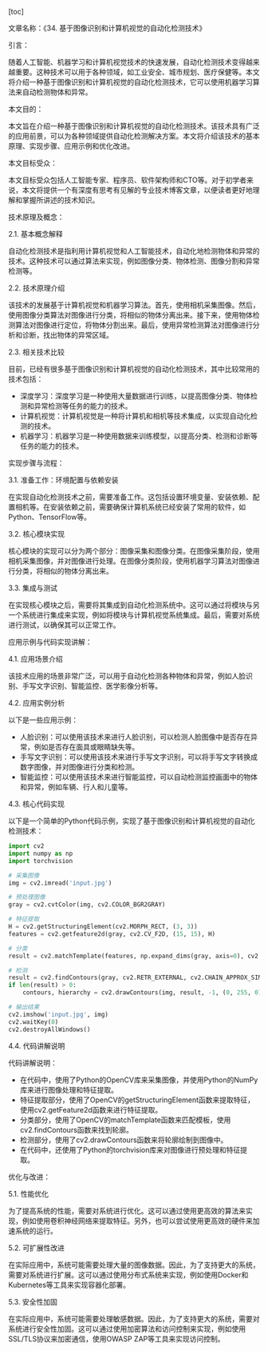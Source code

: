 
[toc]                    
                
                
文章名称：《34. 基于图像识别和计算机视觉的自动化检测技术》

引言：

随着人工智能、机器学习和计算机视觉技术的快速发展，自动化检测技术变得越来越重要。这种技术可以用于各种领域，如工业安全、城市规划、医疗保健等。本文将介绍一种基于图像识别和计算机视觉的自动化检测技术，它可以使用机器学习算法来自动检测物体和异常。

本文目的：

本文旨在介绍一种基于图像识别和计算机视觉的自动化检测技术。该技术具有广泛的应用前景，可以为各种领域提供自动化检测解决方案。本文将介绍该技术的基本原理、实现步骤、应用示例和优化改进。

本文目标受众：

本文目标受众包括人工智能专家、程序员、软件架构师和CTO等。对于初学者来说，本文将提供一个有深度有思考有见解的专业技术博客文章，以便读者更好地理解和掌握所讲述的技术知识。

技术原理及概念：

2.1. 基本概念解释

自动化检测技术是指利用计算机视觉和人工智能技术，自动化地检测物体和异常的技术。这种技术可以通过算法来实现，例如图像分类、物体检测、图像分割和异常检测等。

2.2. 技术原理介绍

该技术的发展基于计算机视觉和机器学习算法。首先，使用相机采集图像。然后，使用图像分类算法对图像进行分类，将相似的物体分离出来。接下来，使用物体检测算法对图像进行定位，将物体分割出来。最后，使用异常检测算法对图像进行分析和诊断，找出物体的异常区域。

2.3. 相关技术比较

目前，已经有很多基于图像识别和计算机视觉的自动化检测技术，其中比较常用的技术包括：

- 深度学习：深度学习是一种使用大量数据进行训练，以提高图像分类、物体检测和异常检测等任务的能力的技术。
- 计算机视觉：计算机视觉是一种将计算机和相机等技术集成，以实现自动化检测的技术。
- 机器学习：机器学习是一种使用数据来训练模型，以提高分类、检测和诊断等任务的能力的技术。

实现步骤与流程：

3.1. 准备工作：环境配置与依赖安装

在实现自动化检测技术之前，需要准备工作。这包括设置环境变量、安装依赖、配置相机等。在安装依赖之前，需要确保计算机系统已经安装了常用的软件，如Python、TensorFlow等。

3.2. 核心模块实现

核心模块的实现可以分为两个部分：图像采集和图像分类。在图像采集阶段，使用相机采集图像，并对图像进行处理。在图像分类阶段，使用机器学习算法对图像进行分类，将相似的物体分离出来。

3.3. 集成与测试

在实现核心模块之后，需要将其集成到自动化检测系统中。这可以通过将模块与另一个系统进行集成来实现，例如将模块与计算机视觉系统集成。最后，需要对系统进行测试，以确保其可以正常工作。

应用示例与代码实现讲解：

4.1. 应用场景介绍

该技术应用的场景非常广泛，可以用于自动化检测各种物体和异常，例如人脸识别、手写文字识别、智能监控、医学影像分析等。

4.2. 应用实例分析

以下是一些应用示例：

- 人脸识别：可以使用该技术来进行人脸识别，可以检测人脸图像中是否存在异常，例如是否存在面具或眼睛缺失等。
- 手写文字识别：可以使用该技术来进行手写文字识别，可以将手写文字转换成数字图像，并对图像进行分类和检测。
- 智能监控：可以使用该技术来进行智能监控，可以自动检测监控画面中的物体和异常，例如车辆、行人和儿童等。

4.3. 核心代码实现

以下是一个简单的Python代码示例，实现了基于图像识别和计算机视觉的自动化检测技术：
```python
import cv2
import numpy as np
import torchvision

# 采集图像
img = cv2.imread('input.jpg')

# 预处理图像
gray = cv2.cvtColor(img, cv2.COLOR_BGR2GRAY)

# 特征提取
H = cv2.getStructuringElement(cv2.MORPH_RECT, (3, 3))
features = cv2.getfeature2d(gray, cv2.CV_F2D, (15, 15), H)

# 分类
result = cv2.matchTemplate(features, np.expand_dims(gray, axis=0), cv2.TM_CCOEFF_NORMED)

# 检测
result = cv2.findContours(gray, cv2.RETR_EXTERNAL, cv2.CHAIN_APPROX_SIMPLE)
if len(result) > 0:
    contours, hierarchy = cv2.drawContours(img, result, -1, (0, 255, 0), 2)

# 输出结果
cv2.imshow('input.jpg', img)
cv2.waitKey(0)
cv2.destroyAllWindows()
```

4.4. 代码讲解说明

代码讲解说明：

- 在代码中，使用了Python的OpenCV库来采集图像，并使用Python的NumPy库来进行图像处理和特征提取。
- 特征提取部分，使用了OpenCV的getStructuringElement函数来提取特征，使用cv2.getFeature2d函数来进行特征提取。
- 分类部分，使用了OpenCV的matchTemplate函数来匹配模板，使用cv2.findContours函数来找到轮廓。
- 检测部分，使用了cv2.drawContours函数来将轮廓绘制到图像中。
- 在代码中，还使用了Python的torchvision库来对图像进行预处理和特征提取。

优化与改进：

5.1. 性能优化

为了提高系统的性能，需要对系统进行优化。这可以通过使用更高效的算法来实现，例如使用卷积神经网络来提取特征。另外，也可以尝试使用更高效的硬件来加速系统的运行。

5.2. 可扩展性改进

在实际应用中，系统可能需要处理大量的图像数据。因此，为了支持更大的系统，需要对系统进行扩展。这可以通过使用分布式系统来实现，例如使用Docker和Kubernetes等工具来实现容器化部署。

5.3. 安全性加固

在实际应用中，系统可能需要处理敏感数据。因此，为了支持更大的系统，需要对系统进行安全性加固。这可以通过使用加密算法和访问控制来实现，例如使用SSL/TLS协议来加密通信，使用OWASP ZAP等工具来实现访问控制。

